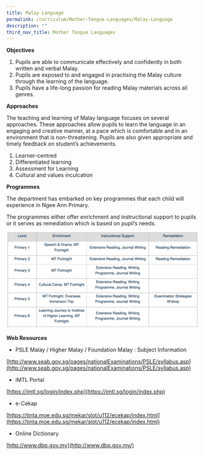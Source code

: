 ```yaml
---
title: Malay Language
permalink: /curriculum/Mother-Tongue-Languages/Malay-Language
description: ""
third_nav_title: Mother Tongue Languages
---
```

**Objectives**

1.  Pupils are able to communicate effectively and confidently in both written and verbal Malay.
2.  Pupils are exposed to and engaged in practising the Malay culture through the learning of the language.
3.  Pupils have a life-long passion for reading Malay materials across all genres.

  

**Approaches**

The teaching and learning of Malay language focuses on several approaches. These approaches allow pupils to learn the language in an engaging and creative manner, at a pace which is comfortable and in an environment that is non-threatening. Pupils are also given appropriate and timely feedback on student’s achievements.

  

1.  Learner-centred
2.  Differentiated learning
3.  Assessment for Learning
4.  Cultural and values inculcation

  

**Programmes**

The department has embarked on key programmes that each child will experience in Ngee Ann Primary.

The programmes either offer enrichment and instructional support to pupils or it serves as remediation which is based on pupil’s needs.

![](/images/Malay.png)

**Web Resources**

*   PSLE Malay / Higher Malay / Foundation Malay : Subject Information

[http://www.seab.gov.sg/pages/nationalExaminations/PSLE/syllabus.asp](http://www.seab.gov.sg/pages/nationalExaminations/PSLE/syllabus.asp)

  

*   iMTL Portal

[https://imtl.sg/login/index.php](https://imtl.sg/login/index.php)

  

*   e-Cekap

[https://tinta.moe.edu.sg/mekar/slot/u112/ecekap/index.html](https://tinta.moe.edu.sg/mekar/slot/u112/ecekap/index.html)

  

*   Online Dictionary

[http://www.dbp.gov.my](http://www.dbp.gov.my/)